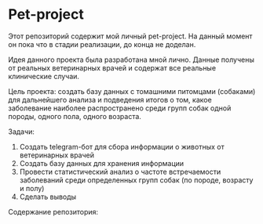 # Pet-project
Этот репозиторий содержит мой личный pet-project. На данный момент он пока что в стадии реализации, до конца не доделан.

Идея данного проекта была разработана мной лично. Данные получены от реальных ветеринарных врачей и содержат все реальные клинические случаи. 

Цель проекта: создать базу данных с томашними питомцами (собаками) для дальнейшего анализа и подведения итогов о том, какое заболевание наиболее распространено среди групп собак одной породы, одного пола, одного возраста. 

Задачи:
1) Создать telegram-бот для сбора информации о животных от ветеринарных врачей
2) Создать базу данных для хранения информации
3) Провести статистический анализ о частоте встречаемости заболеваний среди определенных групп собак (по породе, возрасту и полу)
4) Сделать выводы

Содержание репозитория:
